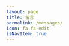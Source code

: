 ```yaml
---
layout: page
title: 留言
permalink: /messages/
icon: fa fa-edit
isNavItem: true
---
```

<style>
  .liuyanban {
    width: 80%;
    margin: 0 auto;
}
.v .vwrap .vheader .vinput {
border-bottom: 1.5px solid #52c5e8;
}
.v .vwrap .vheader .vinput:focus {
border-bottom-color: #ff0000;
}
.v .vwrap{
    border: 1px solid #00adff;
    background-color: #ffffff38;
    box-shadow: 0 0 5px 0px #30c5be;

}
.v .vlist .vcard .vh .vmeta .vat {
    margin-right: 5px;
}
.v .vlist .vcard{
  border: 1px solid #00adff;
  border-radius: 5px;
  margin-top: 10px;
  padding-left: 5px;
  background-color: #ffffff38;
  box-shadow: 0 0 5px 0px #30c5be;
}
.v .vlist .vcard .vquote {
    padding-left: 0rem;
}
@media only screen and (max-width: 990px){
  .liuyanban {
    width: 100%;
    margin: 0 auto;
}

</style>


<div class="liuyanban">
<div id="vcomments"></div>
<script>
new Valine({
    el: '#vcomments',
    appId: 'edBPYFEXGjTNmYOSU6QfSs8M-gzGzoHsz',
    appKey: 'Ak42WeKa9Fx00j5RiUXUJIhK',
    notify: false,
    verify: false,
    avatar:'wavatar',
    placeholder: '评论前请务必留好真实邮箱，方便接收回复邮件',
    lang:'zh-cn'
})
</script>
</div>
